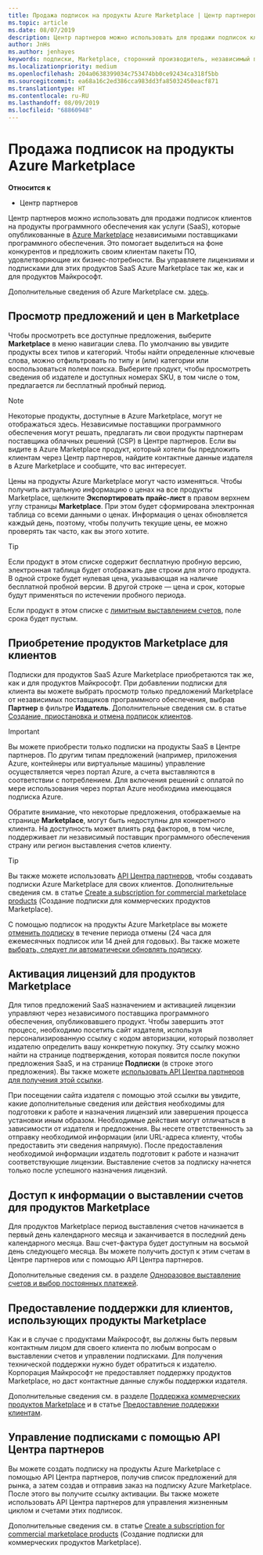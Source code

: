 ```yaml
---
title: Продажа подписок на продукты Azure Marketplace | Центр партнеров
ms.topic: article
ms.date: 08/07/2019
description: Центр партнеров можно использовать для продажи подписок клиентов на продукты программного обеспечения как услуги (SaaS), которые опубликованные в Azure Marketplace независимыми поставщиками программного обеспечения.
author: JnHs
ms.author: jenhayes
keywords: подписки, Marketplace, сторонний производитель, независимый поставщик программного обеспечения
ms.localizationpriority: medium
ms.openlocfilehash: 204a0638399034c753474bb0ce92434ca318f5bb
ms.sourcegitcommit: ea68a16c2ed386cca983dd3fa85032450eacf871
ms.translationtype: HT
ms.contentlocale: ru-RU
ms.lasthandoff: 08/09/2019
ms.locfileid: "68860948"
---
```

# <a name="sell-subscriptions-to-azure-marketplace-products"></a>Продажа подписок на продукты Azure Marketplace

**Относится к**

- Центр партнеров

Центр партнеров можно использовать для продажи подписок клиентов на продукты программного обеспечения как услуги (SaaS), которые опубликованные в [Azure Marketplace](https://azuremarketplace.microsoft.com/marketplace) независимыми поставщиками программного обеспечения. Это помогает выделиться на фоне конкурентов и предложить своим клиентам пакеты ПО, удовлетворяющие их бизнес-потребности. Вы управляете лицензиями и подписками для этих продуктов SaaS Azure Marketplace так же, как и для продуктов Майкрософт.

Дополнительные сведения об Azure Marketplace см. [здесь](https://docs.microsoft.com/azure/marketplace/marketplace-faq-publisher-guide).

## <a name="view-marketplace-offers-and-pricing"></a>Просмотр предложений и цен в Marketplace

Чтобы просмотреть все доступные предложения, выберите **Marketplace** в меню навигации слева. По умолчанию вы увидите продукты всех типов и категорий. Чтобы найти определенные ключевые слова, можно отфильтровать по типу и (или) категории или воспользоваться полем поиска. Выберите продукт, чтобы просмотреть сведения об издателе и доступных номерах SKU, в том числе о том, предлагается ли бесплатный пробный период.

> [!NOTE]
> Некоторые продукты, доступные в Azure Marketplace, могут не отображаться здесь. Независимые поставщики программного обеспечения могут решать, предлагать ли свои продукты партнерам поставщика облачных решений (CSP) в Центре партнеров. Если вы видите в Azure Marketplace продукт, который хотели бы предложить клиентам через Центр партнеров, найдите контактные данные издателя в Azure Marketplace и сообщите, что вас интересует.

Цены на продукты Azure Marketplace могут часто изменяться. Чтобы получить актуальную информацию о ценах на все продукты Marketplace, щелкните **Экспортировать прайс-лист** в правом верхнем углу страницы **Marketplace**. При этом будет сформирована электронная таблица со всеми данными о ценах. Информация о ценах обновляется каждый день, поэтому, чтобы получить текущие цены, ее можно проверять так часто, как вы этого хотите.

> [!TIP]
> Если продукт в этом списке содержит бесплатную пробную версию, электронная таблица будет отображать две строки для этого продукта. В одной строке будет нулевая цена, указывающая на наличие бесплатной пробной версии. В другой строке — цена и срок, которые будут применяться по истечении пробного периода.
>
> Если продукт в этом списке с [лимитным выставлением счетов](https://docs.microsoft.com/azure/marketplace/partner-center-portal/saas-metered-billing), поле срока будет пустым.

## <a name="purchase-marketplace-products-for-your-customers"></a>Приобретение продуктов Marketplace для клиентов

Подписки для продуктов SaaS Azure Marketplace приобретаются так же, как и для продуктов Майкрософт. При добавлении подписки для клиента вы можете выбрать просмотр только предложений Marketplace от независимых поставщиков программного обеспечения, выбрав **Партнер** в фильтре **Издатель**. Дополнительные сведения см. в статье [Создание, приостановка и отмена подписок клиентов](create-a-new-subscription.md).

> [!IMPORTANT]
> Вы можете приобрести только подписки на продукты SaaS в Центре партнеров. По другим типам предложений (например, приложения Azure, контейнеры или виртуальные машины) управление осуществляется через портал Azure, а счета выставляются в соответствии с потреблением. Для включения решений с оплатой по мере использования через портал Azure необходима имеющаяся подписка Azure.

Обратите внимание, что некоторые предложения, отображаемые на странице **Marketplace**, могут быть недоступны для конкретного клиента. На доступность может влиять ряд факторов, в том числе, поддерживает ли независимый поставщик программного обеспечения страну или регион выставления счетов клиенту.

> [!TIP]
> Вы также можете использовать [API Центра партнеров](https://docs.microsoft.com/partner-center/develop/), чтобы создавать подписки Azure Marketplace для своих клиентов. Дополнительные сведения см. в статье [Create a subscription for commercial marketplace products](https://docs.microsoft.com/partner-center/develop/create-subscription-azure-marketplace-products) (Создание подписки для коммерческих продуктов Marketplace).

С помощью подписок на продукты Azure Marketplace вы можете [отменить подписку](https://docs.microsoft.com/partner-center/create-a-new-subscription#cancel-a-subscription) в течение периода отмены (24 часа для ежемесячных подписок или 14 дней для годовых). Вы также можете [выбрать, следует ли автоматически обновлять подписку](https://docs.microsoft.com/partner-center/create-a-new-subscription#choose-whether-to-automatically-renew-an-azure-marketplace-subscription).

## <a name="license-activation-for-marketplace-products"></a>Активация лицензий для продуктов Marketplace

Для типов предложений SaaS назначением и активацией лицензии управляют через независимого поставщика программного обеспечения, опубликовавшего продукт. Чтобы завершить этот процесс, необходимо посетить сайт издателя, используя персонализированную ссылку с кодом авторизации, который позволяет издателю определить вашу конкретную покупку. Эту ссылку можно найти на странице подтверждения, которая появится после покупки предложения SaaS, и на странице **Подписки** (в строке этого предложения). Вы также можете [использовать API Центра партнеров для получения этой ссылки](https://docs.microsoft.com/partner-center/develop/get-activation-link-by-order-line-item).

При посещении сайта издателя с помощью этой ссылки вы увидите, какие дополнительные сведения или действия необходимы для подготовки к работе и назначения лицензий или завершения процесса установки иным образом. Необходимые действия могут отличаться в зависимости от издателя и предложения. Вы несете ответственность за отправку необходимой информации (или URL-адреса клиенту, чтобы предоставить эти сведения напрямую). После предоставления необходимой информации издатель подготовит к работе и назначит соответствующие лицензии. Выставление счетов за подписку начнется только после успешного назначения лицензий.

## <a name="access-billing-info-for-marketplace-products"></a>Доступ к информации о выставлении счетов для продуктов Marketplace

Для продуктов Marketplace период выставления счетов начинается в первый день календарного месяца и заканчивается в последний день календарного месяца. Ваш счет-фактура будет доступным на восьмой день следующего месяца. Вы можете получить доступ к этим счетам в Центре партнеров или с помощью API Центра партнеров.

Дополнительные сведения см. в разделе [Одноразовое выставление счетов и выбор постоянных платежей](https://docs.microsoft.com/partner-center/billing-different-types#billing-for-one-time-and-select-recurring-charges).

## <a name="provide-support-for-customers-using-marketplace-products"></a>Предоставление поддержки для клиентов, использующих продукты Marketplace

Как и в случае с продуктами Майкрософт, вы должны быть первым контактным лицом для своего клиента по любым вопросам о выставлении счетов и управлении подписками. Для получения технической поддержки нужно будет обратиться к издателю. Корпорация Майкрософт не предоставляет поддержку продуктов Marketplace, но даст контактные данные службы поддержки издателя.

Дополнительные сведения см. в разделе [Поддержка коммерческих продуктов Marketplace](https://docs.microsoft.com/partner-center/report-problems-on-behalf-of-a-customer#support-for-azure-marketplace-products) и в статье [Предоставление поддержки клиентам](https://docs.microsoft.com/partner-center/customer-support).

## <a name="manage-subscriptions-using-partner-center-apis"></a>Управление подписками с помощью API Центра партнеров

Вы можете создать подписку на продукты Azure Marketplace с помощью API Центра партнеров, получив список предложений для рынка, а затем создав и отправив заказ на подписку Azure Marketplace. После этого вы получите ссылку активации. Вы также можете использовать API Центра партнеров для управления жизненным циклом и счетами этих подписок.

Дополнительные сведения см. в статье [Create a subscription for commercial marketplace products](https://docs.microsoft.com/partner-center/develop/create-subscription-azure-marketplace-products) (Создание подписки для коммерческих продуктов Marketplace).